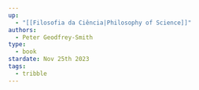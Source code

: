 ```yaml
---
up:
  - "[[Filosofia da Ciência|Philosophy of Science]]"
authors:
  - Peter Geodfrey-Smith
type:
  - book
stardate: Nov 25th 2023
tags:
  - tribble
---
```


